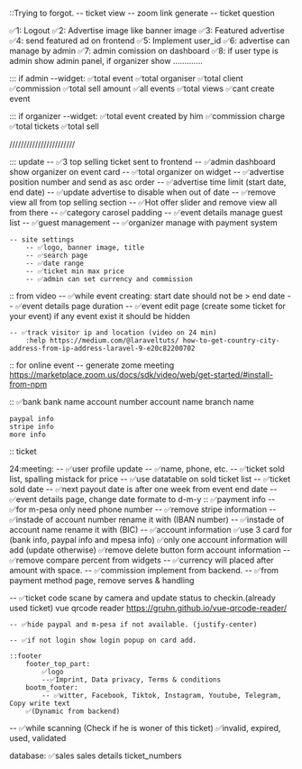 
<!-- target 24-12-2022 -->





::Trying to forgot.
    -- ticket view
    -- zoom link generate
    -- ticket question




✅1: Logout
✅2: Advertise image like banner image
✅3: Featured advertise
✅4: send featured ad on frontend
✅5: Implement user_id
✅6: advertise can manage by admin
✅7: admin comission on dashboard
✅8: if user type is admin show admin panel, if organizer show ............. 

::: if admin
--widget:
    ✅total event
    ✅total organiser
    ✅total client
    ✅commission
    ✅total sell amount
    ✅all events
    ✅total views
    ✅cant create event

::: if organizer
--widget:
    ✅total event created by him
    ✅commission charge
    ✅total tickets
    ✅total sell




///////////////////////

::: update
    -- ✅3 top selling ticket sent to frontend
    -- ✅admin dashboard show organizer on event card
    -- ✅total organizer on widget
    -- ✅advertise position number and send as asc order
    -- ✅advertise time limit (start date, end date)
    -- ✅update advertise to disable when out of date
    -- ✅remove view all from top selling section
    -- ✅Hot offer slider and remove view all from there
    -- ✅category carosel padding
    -- ✅event details manage guest list
    -- ✅guest management
    -- ✅organizer manage with payment system

    -- site settings
        -- ✅logo, banner image, title
        -- ✅search page 
        -- ✅date range
        -- ✅ticket min max price
        -- ✅admin can set currency and commission


:: from video
    -- ✅while event creating: start date should not be > end date
    -- ✅event details page duration
    -- ✅event edit page (create some ticket for your event) if any event exist it should be hidden

    -- ✅track visitor ip and location (video on 24 min)
        :help https://medium.com/@laraveltuts/ how-to-get-country-city-address-from-ip-address-laravel-9-e20c82200702

:: for online event
    -- generate zome meeting
    https://marketplace.zoom.us/docs/sdk/video/web/get-started/#install-from-npm

:: ✅bank
    bank name
    account number
    account name
    branch name

    paypal info
    stripe info
    more info


:: ticket 


24:meeting:
 -- ✅user profile update
    -- ✅name, phone, etc.
 -- ✅ticket sold list, spalling mistack for price
 -- ✅use datatable on sold ticket list
 -- ✅ticket sold date
 -- ✅next payout date is after one week from event end date
 -- ✅event details page, change date formate to d-m-y
 :: ✅payment info
    -- ✅for m-pesa only need phone number
    -- ✅remove stripe information 
    -- ✅instade of account number rename it with (IBAN number)
    -- ✅instade of account name rename it with (BIC)
    -- ✅account information
        ✅use 3 card for (bank info, paypal info and mpesa info)
        ✅only one account information will add (update otherwise)
        ✅remove delete button form account information
-- ✅remove compare percent from widgets
-- ✅currency will placed after amount with space.
    -- ✅commission implement from backend.
-- ✅from payment method page, remove serves & handling

-- ✅ticket code scane by camera and update status to checkin.(already used ticket)
    vue qrcode reader
    https://gruhn.github.io/vue-qrcode-reader/


    -- ✅hide paypal and m-pesa if not available. (justify-center)

    -- ✅if not login show login popup on card add.

    ::footer
        footer_top_part:
            ✅logo
            --✅Imprint, Data privacy, Terms & conditions
        bootm_footer:
            -- ✅witter, Facebook, Tiktok, Instagram, Youtube, Telegram, Copy write text
        ✅(Dynamic from backend)

-- ✅while scanning (Check if he is woner of this ticket)
    ✅invalid, expired, used, validated

database:
    ✅sales
        sales details
        ticket_numbers